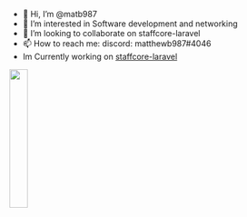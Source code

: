 - 👋 Hi, I’m @matb987
- 👀 I’m interested in Software development and networking
- 💞️ I’m looking to collaborate on staffcore-laravel
- 📫 How to reach me: discord: matthewb987#4046
- Im Currently working on [staffcore-laravel](https://github.com/matb987/Staffcore-laravel)

<!---
matb987/matb987 is a ✨ special ✨ repository because its `README.md` (this file) appears on your GitHub profile.
You can click the Preview link to take a look at your changes.
--->
[<img src="https://user-images.githubusercontent.com/6333780/186259319-e9f994bb-4ad7-4e6e-bd79-f18be8037af1.png" aline="center" width="25%">](https://www.buymeacoffee.com/mbdevmatthew)
